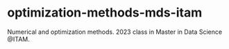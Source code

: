 # optimization-methods-mds-itam
Numerical and optimization methods. 2023 class in Master in Data Science @ITAM.
